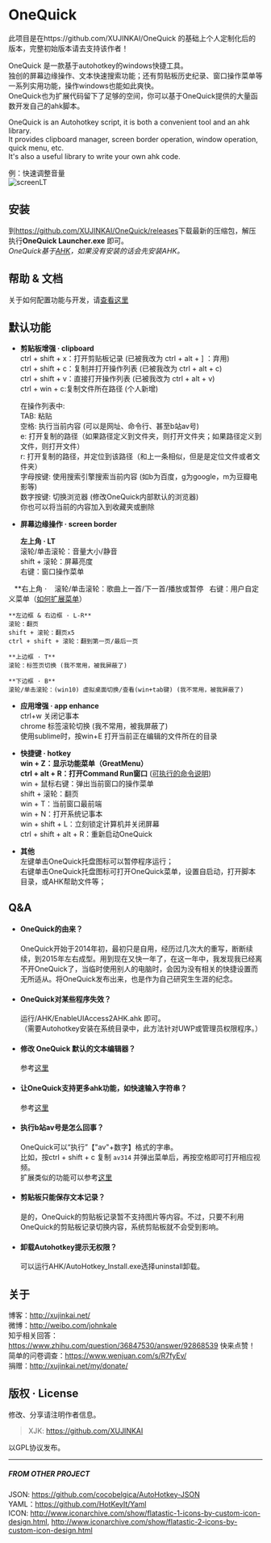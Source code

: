 OneQuick
========================
此项目是在https://github.com/XUJINKAI/OneQuick 的基础上个人定制化后的版本，完整初始版本请去支持该作者！


OneQuick 是一款基于autohotkey的windows快捷工具。  
独创的屏幕边缘操作、文本快速搜索功能；还有剪贴板历史纪录、窗口操作菜单等一系列实用功能，操作windows也能如此爽快。  
OneQuick也为扩展代码留下了足够的空间，你可以基于OneQuick提供的大量函数开发自己的ahk脚本。

OneQuick is an Autohotkey script, it is both a convenient tool and an ahk library.  
It provides clipboard manager, screen border operation, window operation, quick menu, etc.  
It's also a useful library to write your own ahk code.  

例：快速调整音量  
![screenLT](http://i.imgur.com/mKVXXmU.gif)


安装
------------------------
到<https://github.com/XUJINKAI/OneQuick/releases>下载最新的压缩包，解压执行**OneQuick Launcher.exe** 即可。  
_OneQuick基于[AHK][AHK]，如果没有安装的话会先安装AHK。_


帮助 & 文档
------------------------
关于如何配置功能与开发，请[查看这里][DOCUMENT]


默认功能
------------------------
- **剪贴板增强 · clipboard**  
    ctrl + shift + x：打开剪贴板记录  (已被我改为 ctrl + alt + ]  ：弃用)  
    ctrl + shift + c：复制并打开操作列表  (已被我改为 ctrl + alt + c)  
    ctrl + shift + v：直接打开操作列表  (已被我改为 ctrl + alt + v)  
    ctrl + win + c:复制文件所在路径  (个人新增)    

    在操作列表中:  
    TAB: 粘贴  
    空格: 执行当前内容 (可以是网址、命令行、甚至b站av号)  
    e: 打开复制的路径（如果路径定义到文件夹，则打开文件夹；如果路径定义到文件，则打开文件）  
    r: 打开复制的路径，并定位到该路径（和上一条相似，但是是定位文件或者文件夹）  
    字母按键: 使用搜索引擎搜索当前内容 (如b为百度，g为google，m为豆瓣电影等)  
    数字按键: 切换浏览器 (修改OneQuick内部默认的浏览器)  
    你也可以将当前的内容加入到收藏夹或删除  

- **屏幕边缘操作 · screen border**

    **左上角 · LT**  
    滚轮/单击滚轮：音量大小/静音  
    shift + 滚轮：屏幕亮度  
    右键：窗口操作菜单  

    **右上角 · 
    滚轮/单击滚轮：歌曲上一首/下一首/播放或暂停  
    右键：用户自定义菜单（[如何扩展菜单][ext_rt_menu]）  

    **左边框 & 右边框 · L-R**  
    滚轮：翻页  
    shift + 滚轮：翻页x5  
    ctrl + shift + 滚轮：翻到第一页/最后一页  

    **上边框 · T**  
    滚轮：标签页切换 (我不常用，被我屏蔽了)  

    **下边框 · B**  
    滚轮/单击滚轮：(win10) 虚拟桌面切换/查看(win+tab键) (我不常用，被我屏蔽了)

- **应用增强 · app enhance**  
    ctrl+w 关闭记事本  
    chrome 标签滚轮切换 (我不常用，被我屏蔽了)  
    使用sublime时，按win+E 打开当前正在编辑的文件所在的目录  

- **快捷键 · hotkey**  
    **win + Z：显示功能菜单（GreatMenu）**  
    **ctrl + alt + R：打开Command Run窗口** ([可执行的命令说明][run_function])  
    win + 鼠标右键：弹出当前窗口的操作菜单  
    shift + 滚轮：翻页  
    win + T：当前窗口最前端  
    win + N：打开系统记事本  
    win + shift + L：立刻锁定计算机并关闭屏幕  
    ctrl + shift + alt + R：重新启动OneQuick  

- **其他**  
    左键单击OneQuick托盘图标可以暂停程序运行；  
    右键单击OneQuick托盘图标可打开OneQuick菜单，设置自启动，打开脚本目录，或AHK帮助文件等；  


Q&A
------------------------

- #### OneQuick的由来？  
    OneQuick开始于2014年初，最初只是自用，经历过几次大的重写，断断续续，到2015年左右成型。用到现在又快一年了，在这一年中，我发现我已经离不开OneQuick了，当临时使用别人的电脑时，会因为没有相关的快捷设置而无所适从。将OneQuick发布出来，也是作为自己研究生生涯的纪念。

- #### OneQuick对某些程序失效？  
    运行/AHK/EnableUIAccess2AHK.ahk 即可。  
    （需要Autohotkey安装在系统目录中，此方法针对UWP或管理员权限程序。）

- #### 修改 OneQuick 默认的文本编辑器？  
    参考[这里][ext_default_editor]  

- #### 让OneQuick支持更多ahk功能，如快速输入字符串？  
    参考[这里][ext_ahk_code]  

- #### 执行b站av号是怎么回事？  
    OneQuick可以“执行”【"av"+数字】格式的字串。  
    比如，按ctrl + shift + c 复制 `av314` 并弹出菜单后，再按空格即可打开相应视频。  
    扩展类似的功能可以参考[这里][run_function]  

- #### 剪贴板只能保存文本记录？  
    是的，OneQuick的剪贴板记录暂不支持图片等内容。不过，只要不利用OneQuick的剪贴板记录切换内容，系统剪贴板就不会受到影响。

- #### 卸载Autohotkey提示无权限？
    可以运行AHK/AutoHotkey_Install.exe选择uninstall卸载。

关于
------------------------
博客：http://xujinkai.net/  
微博：http://weibo.com/johnkale  
知乎相关回答：https://www.zhihu.com/question/36847530/answer/92868539 快来点赞！  
简单的问卷调查：https://www.wenjuan.com/s/R7fyEv/  
捐赠：http://xujinkai.net/my/donate/  

版权 · License
------------------------
修改、分享请注明作者信息。
> XJK: https://github.com/XUJINKAI  

以GPL协议发布。  

[AHK]: https://autohotkey.com/
[DOCUMENT]: https://github.com/XUJINKAI/OneQuick/wiki
[ext_rt_menu]: https://github.com/XUJINKAI/OneQuick/wiki/OneQuick.Ext.ahk#扩展屏幕右上角右键菜单
[ext_default_editor]: https://github.com/XUJINKAI/OneQuick/wiki/OneQuick.Ext.ahk#设置默认编辑器
[ext_ahk_code]: https://github.com/XUJINKAI/OneQuick/wiki/OneQuick.Ext.ahk#定义额外的快捷键
[run_function]: https://github.com/XUJINKAI/OneQuick/wiki/run_function

------------------------
##### FROM OTHER PROJECT  
JSON: https://github.com/cocobelgica/AutoHotkey-JSON  
YAML：https://github.com/HotKeyIt/Yaml  
ICON: http://www.iconarchive.com/show/flatastic-1-icons-by-custom-icon-design.html, http://www.iconarchive.com/show/flatastic-2-icons-by-custom-icon-design.html  
